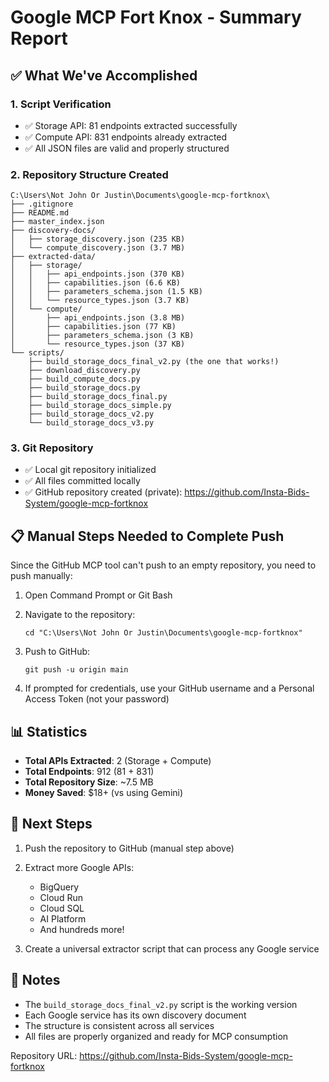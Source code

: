 # Google MCP Fort Knox - Summary Report

## ✅ What We've Accomplished

### 1. Script Verification
- ✅ Storage API: 81 endpoints extracted successfully
- ✅ Compute API: 831 endpoints already extracted
- ✅ All JSON files are valid and properly structured

### 2. Repository Structure Created
```
C:\Users\Not John Or Justin\Documents\google-mcp-fortknox\
├── .gitignore
├── README.md
├── master_index.json
├── discovery-docs/
│   ├── storage_discovery.json (235 KB)
│   └── compute_discovery.json (3.7 MB)
├── extracted-data/
│   ├── storage/
│   │   ├── api_endpoints.json (370 KB)
│   │   ├── capabilities.json (6.6 KB)
│   │   ├── parameters_schema.json (1.5 KB)
│   │   └── resource_types.json (3.7 KB)
│   └── compute/
│       ├── api_endpoints.json (3.8 MB)
│       ├── capabilities.json (77 KB)
│       ├── parameters_schema.json (3 KB)
│       └── resource_types.json (37 KB)
└── scripts/
    ├── build_storage_docs_final_v2.py (the one that works!)
    ├── download_discovery.py
    ├── build_compute_docs.py
    ├── build_storage_docs.py
    ├── build_storage_docs_final.py
    ├── build_storage_docs_simple.py
    ├── build_storage_docs_v2.py
    └── build_storage_docs_v3.py
```

### 3. Git Repository
- ✅ Local git repository initialized
- ✅ All files committed locally
- ✅ GitHub repository created (private): https://github.com/Insta-Bids-System/google-mcp-fortknox

## 📋 Manual Steps Needed to Complete Push

Since the GitHub MCP tool can't push to an empty repository, you need to push manually:

1. Open Command Prompt or Git Bash
2. Navigate to the repository:
   ```
   cd "C:\Users\Not John Or Justin\Documents\google-mcp-fortknox"
   ```

3. Push to GitHub:
   ```
   git push -u origin main
   ```

4. If prompted for credentials, use your GitHub username and a Personal Access Token (not your password)

## 📊 Statistics

- **Total APIs Extracted**: 2 (Storage + Compute)
- **Total Endpoints**: 912 (81 + 831)
- **Total Repository Size**: ~7.5 MB
- **Money Saved**: $18+ (vs using Gemini)

## 🚀 Next Steps

1. Push the repository to GitHub (manual step above)
2. Extract more Google APIs:
   - BigQuery
   - Cloud Run
   - Cloud SQL
   - AI Platform
   - And hundreds more!

3. Create a universal extractor script that can process any Google service

## 📝 Notes

- The `build_storage_docs_final_v2.py` script is the working version
- Each Google service has its own discovery document
- The structure is consistent across all services
- All files are properly organized and ready for MCP consumption

Repository URL: https://github.com/Insta-Bids-System/google-mcp-fortknox
